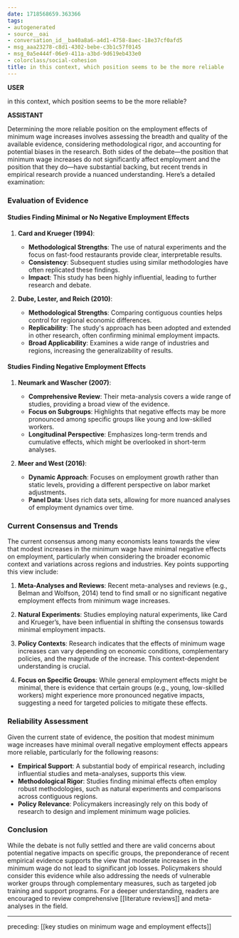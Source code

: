 ```yaml
---
date: 1718568659.363366
tags:
- autogenerated
- source__oai
- conversation_id__ba40a8a6-a4d1-4758-8aec-18e37cf0afd5
- msg_aaa23278-c8d1-4302-bebe-c3b1c57f0145
- msg_0a5e444f-06e9-411a-a3bd-9d619eb433e0
- colorclass/social-cohesion
title: in this context, which position seems to be the more reliable
---
```


**USER**

in this context, which position seems to be the more reliable?


**ASSISTANT**

Determining the more reliable position on the employment effects of minimum wage increases involves assessing the breadth and quality of the available evidence, considering methodological rigor, and accounting for potential biases in the research. Both sides of the debate—the position that minimum wage increases do not significantly affect employment and the position that they do—have substantial backing, but recent trends in empirical research provide a nuanced understanding. Here’s a detailed examination:

### Evaluation of Evidence

#### Studies Finding Minimal or No Negative Employment Effects

1. **Card and Krueger (1994)**:
   - **Methodological Strengths**: The use of natural experiments and the focus on fast-food restaurants provide clear, interpretable results.
   - **Consistency**: Subsequent studies using similar methodologies have often replicated these findings.
   - **Impact**: This study has been highly influential, leading to further research and debate.

2. **Dube, Lester, and Reich (2010)**:
   - **Methodological Strengths**: Comparing contiguous counties helps control for regional economic differences.
   - **Replicability**: The study's approach has been adopted and extended in other research, often confirming minimal employment impacts.
   - **Broad Applicability**: Examines a wide range of industries and regions, increasing the generalizability of results.

#### Studies Finding Negative Employment Effects

1. **Neumark and Wascher (2007)**:
   - **Comprehensive Review**: Their meta-analysis covers a wide range of studies, providing a broad view of the evidence.
   - **Focus on Subgroups**: Highlights that negative effects may be more pronounced among specific groups like young and low-skilled workers.
   - **Longitudinal Perspective**: Emphasizes long-term trends and cumulative effects, which might be overlooked in short-term analyses.

2. **Meer and West (2016)**:
   - **Dynamic Approach**: Focuses on employment growth rather than static levels, providing a different perspective on labor market adjustments.
   - **Panel Data**: Uses rich data sets, allowing for more nuanced analyses of employment dynamics over time.

### Current Consensus and Trends

The current consensus among many economists leans towards the view that modest increases in the minimum wage have minimal negative effects on employment, particularly when considering the broader economic context and variations across regions and industries. Key points supporting this view include:

1. **Meta-Analyses and Reviews**: Recent meta-analyses and reviews (e.g., Belman and Wolfson, 2014) tend to find small or no significant negative employment effects from minimum wage increases.
   
2. **Natural Experiments**: Studies employing natural experiments, like Card and Krueger’s, have been influential in shifting the consensus towards minimal employment impacts.

3. **Policy Contexts**: Research indicates that the effects of minimum wage increases can vary depending on economic conditions, complementary policies, and the magnitude of the increase. This context-dependent understanding is crucial.

4. **Focus on Specific Groups**: While general employment effects might be minimal, there is evidence that certain groups (e.g., young, low-skilled workers) might experience more pronounced negative impacts, suggesting a need for targeted policies to mitigate these effects.

### Reliability Assessment

Given the current state of evidence, the position that modest minimum wage increases have minimal overall negative employment effects appears more reliable, particularly for the following reasons:

- **Empirical Support**: A substantial body of empirical research, including influential studies and meta-analyses, supports this view.
- **Methodological Rigor**: Studies finding minimal effects often employ robust methodologies, such as natural experiments and comparisons across contiguous regions.
- **Policy Relevance**: Policymakers increasingly rely on this body of research to design and implement minimum wage policies.

### Conclusion

While the debate is not fully settled and there are valid concerns about potential negative impacts on specific groups, the preponderance of recent empirical evidence supports the view that moderate increases in the minimum wage do not lead to significant job losses. Policymakers should consider this evidence while also addressing the needs of vulnerable worker groups through complementary measures, such as targeted job training and support programs. For a deeper understanding, readers are encouraged to review comprehensive [[literature reviews]] and meta-analyses in the field.


---

preceding: [[key studies on minimum wage and employment effects]]